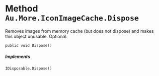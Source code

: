 # Method `Au.More.IconImageCache.Dispose`

Removes images from memory cache (but does not dispose) and makes this object unusable. Optional.

```
public void Dispose()
```

##### Implements

`IDisposable.Dispose()`